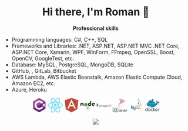 <h1 align="center">Hi there, I'm Roman 👋
</h1>

<p align="center">
 <strong>
  Professional skills
  </strong>
</p>

- Programming languages: C#, C++, SQL
- Frameworks and Libraries: .NET, ASP.NET, ASP.NET MVC .NET Core, ASP.NET Core, Xamarin, WPF, WinForm, FFmpeg, OpenSSL, Boost, OpenCV, GoogleTest, etc.
- Database: MySQL, PostgreSQL, MongoDB, SQLite
- GitHub, , GitLab, Bitbucket
- AWS Lambda, AWS Elastic Beanstalk, Amazon Elastic Compute Cloud, Amazon EC2, etc.
- Azure, Heroku

<p align="center">
 
<img src="https://github.com/saifaustcse/saif/blob/main/images/csharp.svg" alt="csharp" width="40" height="40" />
<!-- <img src="https://github.com/saifaustcse/saif/blob/main/images/javascript.svg" alt="javascript" width="40" height="40" /> -->
<img src="https://github.com/saifaustcse/saif/blob/main/images/react.svg" alt="react" width="40" height="40" />
<img src="https://github.com/saifaustcse/saif/blob/main/images/angular.svg" alt="angular" width="40" height="40" />
<!-- <img src="https://github.com/saifaustcse/saif/blob/main/images/typescript.svg" alt="typescript" width="40" height="40" /> -->
<!-- <img src="https://github.com/saifaustcse/saif/blob/main/images/dot-net.svg" alt="dotNet" width="40" height="40" /> -->
<img src="https://github.com/saifaustcse/saif/blob/main/images/node.svg" raw=true alt="node" width="40" height="40"/>
<img src="https://github.com/saifaustcse/saif/blob/main/images/mongodb.svg" alt="mongodb" width="40" height="40" />
<img src="https://github.com/saifaustcse/saif/blob/main/images/mssql.svg" alt="mongodb" width="40" height="40" />
<img src="https://github.com/saifaustcse/saif/blob/main/images/mysql.svg" alt="mongodb" width="40" height="40" />
<img src="https://github.com/saifaustcse/saif/blob/main/images/docker.svg" alt="docker" width="40" height="40" />
<!-- <img src="https://img.icons8.com/color/48/000000/kubernetes.png" alt="kubernetes" width="43" height="43" /> -->

</p>


<p align="center">
 <a href="#" alt="Roman's github stats">
  <img src="https://github-readme-stats.vercel.app/api?username=saifaustcse&theme=tokyonight&show_icons=true" />
  <!-- <img src="https://github-readme-stats.vercel.app/api/top-langs/?username=ilromali" /> -->
 </a>
</p>
